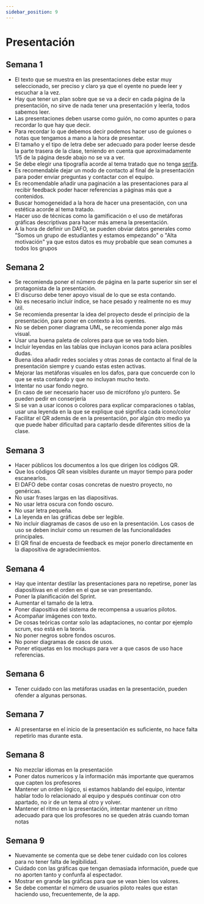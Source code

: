 ```yaml
---
sidebar_position: 9
---
```


# Presentación
## Semana 1
- El texto que se muestra en las presentaciones debe estar muy seleccionado, ser preciso y claro ya que el oyente no puede leer y escuchar a la vez.
- Hay que tener un plan sobre que se va a decir en cada página de la presentación, no sirve de nada tener una presentación y leerla, todos sabemos leer.
- Las presentaciones deben usarse como guión, no como apuntes o para recordar lo que hay que decir.
- Para recordar lo que debemos decir podemos hacer uso de guiones o notas que tengamos a mano a la hora de presentar.
- El tamaño y el tipo de letra debe ser adecuado para poder leerse desde la parte trasera de la clase, teniendo en cuenta que aproximadamente 1/5 de la página desde abajo no se va a ver.
- Se debe elegir una tipografía acorde al tema tratado que no tenga [serifa](http://www.glosariografico.com/serifa).
- Es recomendable dejar un modo de contacto al final de la presentación para poder enviar preguntas y contactar con el equipo.
- Es recomendable añadir una paginación a las presentaciones para al recibir feedback poder hacer referencias a páginas más que a contenidos.
- Buscar homogeneidad a la hora de hacer una presentación, con una estética acorde al tema tratado.
- Hacer uso de técnicas como la gamificación o el uso de metáforas gráficas descriptivas para hacer más amena la presentación.
- A la hora de definir un DAFO, se pueden obviar datos generales como "Somos un grupo de estudiantes y estamos empezando" o "Alta motivación" ya que estos datos es muy probable que sean comunes a todos los grupos  

## Semana 2
- Se recomienda poner el número de página en la parte superior sin ser el protagonista de la presentación.
- El discurso debe tener apoyo visual de lo que se esta contando.
- No es necesario incluir índice, se hace pesado y realmente no es muy útil.
- Se recomienda presentar la idea del proyecto desde el principio de la presentación, para poner en contexto a los oyentes.
- No se deben poner diagrama UML, se recomienda poner algo más visual.
- Usar una buena paleta de colores para que se vea todo bien.
- Incluir leyendas en las tablas que incluyan iconos para aclara posibles dudas.
- Buena idea añadir redes sociales y otras zonas de contacto al final de la presentación siempre y cuando estas esten activas.
- Mejorar las metáforas visuales en los dafos, para que concuerde con lo que se esta contando y que no incluyan mucho texto.
- Intentar no usar fondo negro.
- En caso de ser necesario hacer uso de micrófono y/o puntero. Se pueden pedir en conserjería
- Si se van a usar iconos o colores para explicar comparaciones o tablas, usar una leyenda en la que se explique qué significa cada icono/color
- Facilitar el QR además de en la presentación, por algún otro medio ya que puede haber dificultad para captarlo desde diferentes sitios de la clase. 

## Semana 3
- Hacer públicos los documentos a los que dirigen los códigos QR.
- Que los códigos QR sean visibles durante un mayor tiempo para poder escanearlos.
- El DAFO debe contar cosas concretas de nuestro proyecto, no genéricas.
- No usar frases largas en las diapositivas.
- No usar letra oscura con fondo oscuro. 
- No usar letra pequeña.
- La leyenda en las gráficas debe ser legible.
- No incluir diagramas de casos de uso en la presentación. Los casos de uso se deben incluir como un resumen de las funcionalidades principales.
- El QR final de encuesta de feedback es mejor ponerlo directamente en la diapositiva de agradecimientos.

## Semana 4
- Hay que intentar destilar las presentaciones para no repetirse, poner las diapositivas en el orden en el que se van presentando.
- Poner la planificación del Sprint.
- Aumentar el tamaño de la letra.
- Poner diapositiva del sistema de recompensa a usuarios pilotos.
- Acompañar imágenes con texto.
- De cosas teóricas contar solo las adaptaciones, no contar por ejemplo scrum, eso está en la teoría.
- No poner negros sobre fondos oscuros.
- No poner diagramas de casos de usos.
- Poner etiquetas en los mockups para ver a que casos de uso hace referencias.

## Semana 6
- Tener cuidado con las metáforas usadas en la presentación, pueden ofender a algunas personas.

## Semana 7
- Al presentarse en el inicio de la presentación es suficiente, no hace falta repetirlo mas durante esta.

## Semana 8 
- No mezclar idiomas en la presentación
- Poner datos numericos y la información más importante que queramos que capten los profesores
- Mantener un orden lógico, si estamos hablando del equipo, intentar hablar todo lo relacionado al equipo y después continuar con otro apartado, no ir de un tema al otro y volver.
- Mantener el ritmo en la presentación, intentar mantener un ritmo adecuado para que los profesores no se queden atrás cuando toman notas

## Semana 9
- Nuevamente se comenta que se debe tener cuidado con los colores para no tener falta de legibilidad.
- Cuidado con las gráficas que tengan demasiada información, puede que no aporten tanto y confunfa al espectador.
- Mostrar en grande las gráficas para que se vean bien los valores.
- Se debe comentar el número de usuarios piloto reales que estan haciendo uso, frecuentemente, de la app.